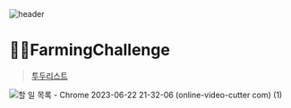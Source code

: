 <br>
<br>

![header](https://capsule-render.vercel.app/api?type=Cylinder&color=0:99a4f6,100:E4E5E4&height=180&section=header&text=RESAT%20FarmingChallenge%20&fontSize=50&)

# 👩‍🌾FarmingChallenge
> [투두리스트](https://classy-piroshki-3229c8.netlify.app/)

![할 일 목록 - Chrome 2023-06-22 21-32-06 (online-video-cutter com) (1)](https://github.com/sm022/RESAT_FarmingChallenge/assets/77651050/8a6293df-e0c1-47d4-8f1b-c75d9e6c0951)




<br>

